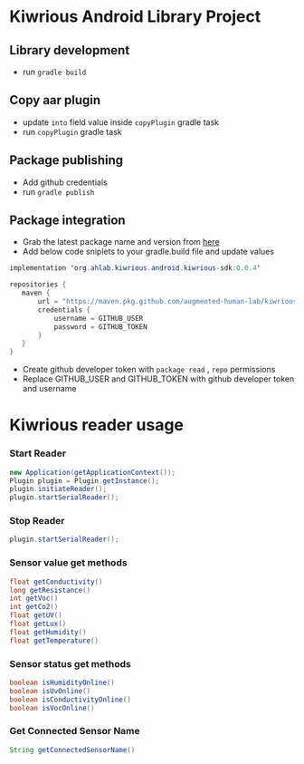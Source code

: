 # Kiwrious Android Library Project

## Library development
- run `gradle build`

## Copy aar plugin
- update `into` field value inside `copyPlugin` gradle task
- run `copyPlugin` gradle task


## Package publishing
- Add github credentials
- run `gradle publish`


## Package integration
- Grab the latest package name and version from [here](https://github.com/augmented-human-lab/kiwrious-android-library/packages/872446)
- Add below code sniplets to your gradle.build file and update values

```java
implementation 'org.ahlab.kiwrious.android.kiwrious-sdk:0.0.4'
```

```java
repositories {
   maven {
       url = "https://maven.pkg.github.com/augmented-human-lab/kiwrious-android-library"
       credentials {
           username = GITHUB_USER
           password = GITHUB_TOKEN
       }
   }
}
```

- Create github developer token with `package read` , `repo` permissions
- Replace GITHUB_USER and GITHUB_TOKEN with github developer token and username  


# Kiwrious reader usage

### Start Reader
```java
new Application(getApplicationContext());
Plugin plugin = Plugin.getInstance();
plugin.initiateReader();
plugin.startSerialReader();
```

### Stop Reader
```java
plugin.startSerialReader();
```

### Sensor value get methods
```java
float getConductivity()
long getResistance()
int getVoc()
int getCo2()
float getUV()
float getLux()
float getHumidity()
float getTemperature()
```

### Sensor status get methods
```java
boolean isHumidityOnline()
boolean isUvOnline()
boolean isConductivityOnline()
boolean isVocOnline()
```

### Get Connected Sensor Name
```java
String getConnectedSensorName()
```



